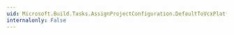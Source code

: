 ```yaml
---
uid: Microsoft.Build.Tasks.AssignProjectConfiguration.DefaultToVcxPlatformMapping
internalonly: False
---
```

